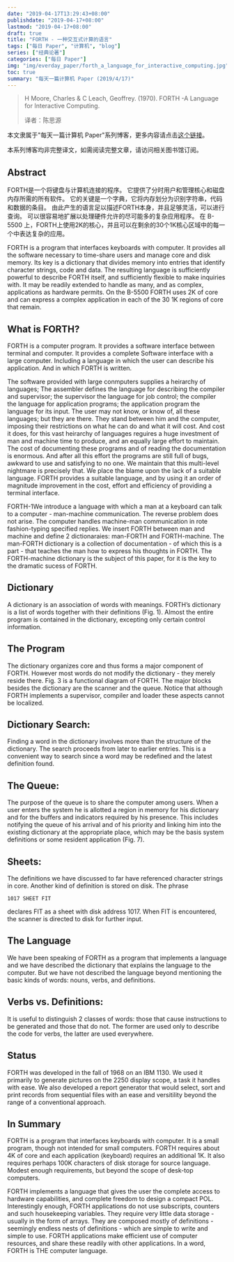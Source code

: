 ```yaml
---
date: "2019-04-17T13:29:43+08:00"
publishdate: "2019-04-17+08:00"
lastmod: "2019-04-17+08:00"
draft: true
title: "FORTH - 一种交互式计算的语言"
tags: ["每日 Paper", "计算机", "blog"]
series: ["经典论著"]
categories: ["每日 Paper"]
img: "img/everday_paper/forth_a_language_for_interactive_computing.jpg"
toc: true
summary: "每天一篇计算机 Paper (2019/4/17)"
---
```

>H Moore, Charles & C Leach, Geoffrey. (1970). FORTH -A Language for Interactive Computing. 
>
>译者：陈思源

本文隶属于"每天一篇计算机 Paper"系列博客，更多内容请点击[这个链接](https://seuite.github.io/tags/%E6%AF%8F%E6%97%A5-Paper/)。

本系列博客均非完整译文，如需阅读完整文章，请访问相关图书馆订阅。

## Abstract

FORTH是一个将键盘与计算机连接的程序。 它提供了分时用户和管理核心和磁盘内存所需的所有软件。 它的关键是一个字典，它将内存划分为识别字符串，代码和数据的条目。 由此产生的语言足以描述FORTH本身，并且足够灵活，可以进行查询。 可以很容易地扩展以处理硬件允许的尽可能多的复杂应用程序。 在 B-5500 上，FORTH上使用2K的核心，并且可以在剩余的30个1K核心区域中的每一个中表达复杂的应用。

FORTH is a program that interfaces keyboards with computer. It provides all the software necessary to time-share users and manage core and disk memory. Its key is a dictionary that divides memory into entries that identify character strings, code and data. The resulting language is sufficiently powerful to describe FORTH itself, and sufficiently flexible to make inquiries with. It may be readily extended to handle as many, and as complex, applications as hardware permits. On the B-5500 FORTH uses 2K of core and can express a complex application in each of the 30 1K regions of core that remain.

## What is FORTH?

FORTH is a computer program. It provides a software interface between terminal and computer. It provides a complete Software interface with a large computer. Including a language in which the user can describe his application. And in which FORTH is written.

The software provided with large conmputers supplies a heirarchy of languages; The assembler defines the language for describing the compiler and supervisor; the supervisor the language for job control; the compiler the language for application programs; the application program the language for its input. The user may not know, or know of, all these languages; but they are there. They stand between him and the computer, imposing their restrictions on what he can do and what it will cost.
And cost it does, for this vast heirarchy of languages reguires a huge investment of man and machine time to produce, and an equally large effort to maintain. The cost of documenting these programs and of reading the documentation is enormous. And after all this effort the programs are still full of bugs, awkward to use and satisfying to no one.
We maintain that this multi-level nightmare is precisely that. We place the blame upon the lack of a suitable language. FORTH provides a suitable language, and by using it an order of magnitude improvement in the cost, effort and efficiency of providing a terminal interface.

FORTH-1We introduce a language with which a man at a keyboard can talk to a computer - man-machine communication. The reverse problem does not arise. The computer handles machine-man communication in rote fashion-typing specified replies.
We insert FORTH between man and machine and define 2 dictionaraies: man-FORTH and FORTH-machine. The man-FORTH dictionary is a collection of documentation - of which this is a part - that teaches the man how to express his thoughts in FORTH.
The FORTH-machine dictionary is the subject of this paper, for it is the key to the dramatic sucess of FORTH.

## Dictionary

A dictionary is an association of words with meanings. FORTH’s dictionary is a list of words together with their definitions (Fig. 1). Almost the entire program is contained in the dictionary, excepting only certain control information.

## The Program

The dictionary organizes core and thus forms a major component of FORTH. However most words do not modify the dictionary - they merely reside there. Fig. 3 is a functional diagram of FORTH. The major blocks besides the dictionary are the scanner and the queue. Notice that although FORTH implements a supervisor, compiler and loader these aspects cannot be localized.

## Dictionary Search:

Finding a word in the dictionary involves more than the structure of the dictionary. The search proceeds from later to earlier entries. This is a convenient way to search since a word may be redefined and the latest definition found.

## The Queue:

The purpose of the queue is to share the computer among users. When a user enters the system he is allotted a region in memory for his dictionary and for the buffers and indicators required by his presence. This includes notifying the queue of his arrival and of his priority and linking him into the existing dictionary at the appropriate place, which may be the basis system definitions or some resident application (Fig. 7).

## Sheets:

The definitions we have discussed to far have referenced character strings in core. Another kind of definition is stored on disk. The phrase 

    1017 SHEET FIT

declares FIT as a sheet with disk address 1017. When FIT is encountered, the scanner is directed to disk for further input.

## The Language

We have been speaking of FORTH as a program that implements a language and we have described the dictionary that explains the language to the computer. But we have not described the language beyond mentioning the basic kinds of words: nouns, verbs, and definitions.

## Verbs vs. Definitions:

It is useful to distinguish 2 classes of words: those that cause instructions to be generated and those that do not. The former are used only to describe the code for verbs, the latter are used everywhere.

## Status

FORTH was developed in the fall of 1968 on an IBM 1130. We used it primarily to generate pictures on the 2250 display scope, a task it handles with ease. We also developed a report generator that would select, sort and print records from sequential files with an ease and versitility beyond the range of a conventional approach.

## In Summary

FORTH is a program that interfaces keyboards with computer. It is a small program, though not intended for small computers. FORTH requires about 4K of core and each application (keyboard) requires an additional 1K. It also requires perhaps 100K characters of disk storage for source language. Modest enough requirements, but beyond the scope of desk-top computers.

FORTH implements a language that gives the user the complete access to hardware capabilities, and complete freedom to design a compact POL. Interestingly enough, FORTH applications do not use subscripts, counters and such housekeeping variables. They require very little data storage - usually in the form of arrays. They are composed mostly of definitions - seemingly endless nests of definitions - which are simple to write and simple to use. FORTH applications make efficient use of computer resources, and share these readily with other applications. In a word, FORTH is THE computer language.
